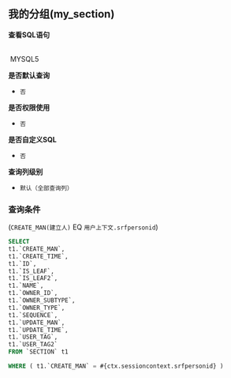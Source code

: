 ## 我的分组(my_section) <!-- {docsify-ignore-all} -->



<p class="panel-title"><b>查看SQL语句</b></p>
<br>

<el-row>
&nbsp;<el-tag @click="MYSQL5 = true">MYSQL5</el-tag>
</el-row>

<br>
<p class="panel-title"><b>是否默认查询</b></p>

* `否`

<p class="panel-title"><b>是否权限使用</b></p>

* `否`

<p class="panel-title"><b>是否自定义SQL</b></p>

* `否`

<p class="panel-title"><b>查询列级别</b></p>

* `默认（全部查询列）`



### 查询条件

(`CREATE_MAN(建立人)` EQ `用户上下文.srfpersonid`)





<el-dialog v-model="MYSQL5" title="MYSQL5">

```sql
SELECT
t1.`CREATE_MAN`,
t1.`CREATE_TIME`,
t1.`ID`,
t1.`IS_LEAF`,
t1.`IS_LEAF2`,
t1.`NAME`,
t1.`OWNER_ID`,
t1.`OWNER_SUBTYPE`,
t1.`OWNER_TYPE`,
t1.`SEQUENCE`,
t1.`UPDATE_MAN`,
t1.`UPDATE_TIME`,
t1.`USER_TAG`,
t1.`USER_TAG2`
FROM `SECTION` t1 

WHERE ( t1.`CREATE_MAN` = #{ctx.sessioncontext.srfpersonid} )
```

</el-dialog>

<script>
 const { createApp } = Vue
  createApp({
    data() {
      return {
                MYSQL5 : false
        
      }
    },
    methods: {
    }
  }).use(ElementPlus).mount('#app')
</script>
